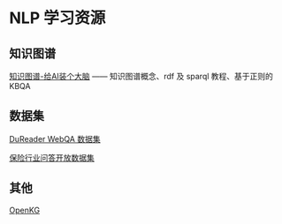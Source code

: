 # NLP 学习资源

## 知识图谱

[知识图谱-给AI装个大脑](https://zhuanlan.zhihu.com/knowledgegraph) —— 知识图谱概念、rdf 及 sparql 教程、基于正则的 KBQA

## 数据集

[DuReader WebQA 数据集](http://ai.baidu.com/broad/introduction?dataset=dureader)

[保险行业问答开放数据集](https://github.com/Samurais/insuranceqa-corpus-zh)

## 其他

[OpenKG](http://openkg.cn/)
